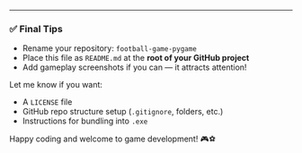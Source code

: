 
---

### ✅ Final Tips

- Rename your repository: `football-game-pygame`
- Place this file as `README.md` at the **root of your GitHub project**
- Add gameplay screenshots if you can — it attracts attention!

Let me know if you want:
- A `LICENSE` file
- GitHub repo structure setup (`.gitignore`, folders, etc.)
- Instructions for bundling into `.exe`

Happy coding and welcome to game development! 🎮⚽
